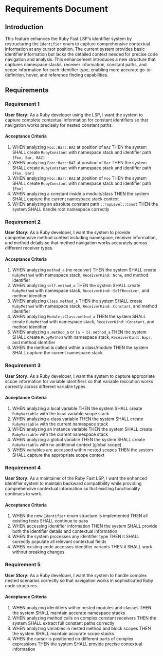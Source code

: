 # Requirements Document

## Introduction

This feature enhances the Ruby Fast LSP's identifier system by restructuring the `Identifier` enum to capture comprehensive contextual information at any cursor position. The current system provides basic identifier information but lacks the detailed context needed for precise code navigation and analysis. This enhancement introduces a new structure that captures namespace stacks, receiver information, constant paths, and scope information for each identifier type, enabling more accurate go-to-definition, hover, and reference finding capabilities.

## Requirements

### Requirement 1

**User Story:** As a Ruby developer using the LSP, I want the system to capture complete contextual information for constant identifiers so that navigation works precisely for nested constant paths.

#### Acceptance Criteria

1. WHEN analyzing `Foo::Bar::BAZ` at position of `BAZ` THEN the system SHALL create `RubyConstant` with namespace stack and identifier path `[Foo, Bar, BAZ]`
2. WHEN analyzing `Foo::Bar::BAZ` at position of `Bar` THEN the system SHALL create `RubyConstant` with namespace stack and identifier path `[Foo, Bar]`
3. WHEN analyzing `Foo::Bar::BAZ` at position of `Foo` THEN the system SHALL create `RubyConstant` with namespace stack and identifier path `[Foo]`
4. WHEN analyzing a constant inside a module/class THEN the system SHALL capture the current namespace stack context
5. WHEN analyzing an absolute constant path `::TopLevel::Const` THEN the system SHALL handle root namespace correctly

### Requirement 2

**User Story:** As a Ruby developer, I want the system to provide comprehensive method context including namespace, receiver information, and method details so that method navigation works accurately across different receiver types.

#### Acceptance Criteria

1. WHEN analyzing `method_a` (no receiver) THEN the system SHALL create `RubyMethod` with namespace stack, `ReceiverKind::None`, and method identifier
2. WHEN analyzing `self.method_a` THEN the system SHALL create `RubyMethod` with namespace stack, `ReceiverKind::SelfReceiver`, and method identifier
3. WHEN analyzing `Class.method_a` THEN the system SHALL create `RubyMethod` with namespace stack, `ReceiverKind::Constant`, and method identifier
4. WHEN analyzing `Module::Class.method_a` THEN the system SHALL create `RubyMethod` with namespace stack, `ReceiverKind::Constant`, and method identifier
5. WHEN analyzing `a.method_a` or `(a + b).method_a` THEN the system SHALL create `RubyMethod` with namespace stack, `ReceiverKind::Expr`, and method identifier
6. WHEN the method is called within a class/module THEN the system SHALL capture the current namespace stack

### Requirement 3

**User Story:** As a Ruby developer, I want the system to capture appropriate scope information for variable identifiers so that variable resolution works correctly across different variable types.

#### Acceptance Criteria

1. WHEN analyzing a local variable THEN the system SHALL create `RubyVariable` with the local variable scope stack
2. WHEN analyzing a class variable THEN the system SHALL create `RubyVariable` with the current namespace stack
3. WHEN analyzing an instance variable THEN the system SHALL create `RubyVariable` with the current namespace stack
4. WHEN analyzing a global variable THEN the system SHALL create `RubyVariable` with no additional context (global scope)
5. WHEN variables are accessed within nested scopes THEN the system SHALL capture the appropriate scope context

### Requirement 4

**User Story:** As a maintainer of the Ruby Fast LSP, I want the enhanced identifier system to maintain backward compatibility while providing comprehensive contextual information so that existing functionality continues to work.

#### Acceptance Criteria

1. WHEN the new `Identifier` enum structure is implemented THEN all existing tests SHALL continue to pass
2. WHEN accessing identifier information THEN the system SHALL provide both the identifier details and contextual information
3. WHEN the system processes any identifier type THEN it SHALL correctly populate all relevant contextual fields
4. WHEN existing code accesses identifier variants THEN it SHALL work without breaking changes

### Requirement 5

**User Story:** As a Ruby developer, I want the system to handle complex nested scenarios correctly so that navigation works in sophisticated Ruby code structures.

#### Acceptance Criteria

1. WHEN analyzing identifiers within nested modules and classes THEN the system SHALL maintain accurate namespace stacks
2. WHEN analyzing method calls on complex constant receivers THEN the system SHALL extract full constant paths correctly
3. WHEN analyzing variables in nested method and block scopes THEN the system SHALL maintain accurate scope stacks
4. WHEN the cursor is positioned on different parts of complex expressions THEN the system SHALL provide precise contextual information
